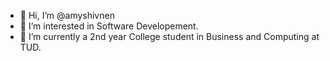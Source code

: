 - 👋 Hi, I’m @amyshivnen
- 👀 I’m interested in Software Developement.
- 🌱 I’m currently a 2nd year College student in Business and Computing at TUD.

